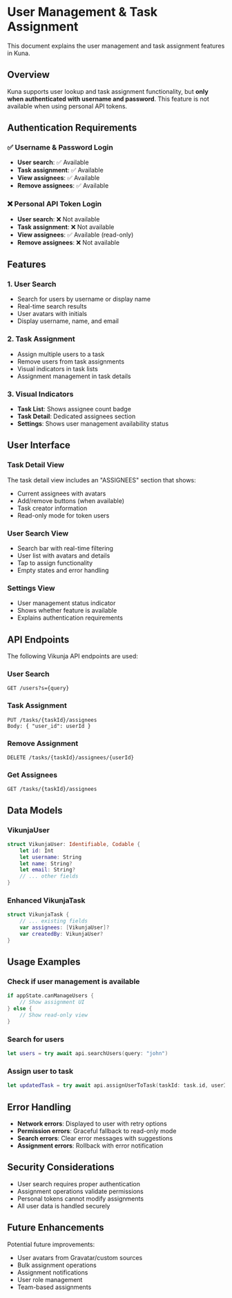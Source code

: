 # User Management & Task Assignment

This document explains the user management and task assignment features in Kuna.

## Overview

Kuna supports user lookup and task assignment functionality, but **only when authenticated with username and password**. This feature is not available when using personal API tokens.

## Authentication Requirements

### ✅ Username & Password Login
- **User search**: ✅ Available
- **Task assignment**: ✅ Available
- **View assignees**: ✅ Available
- **Remove assignees**: ✅ Available

### ❌ Personal API Token Login
- **User search**: ❌ Not available
- **Task assignment**: ❌ Not available
- **View assignees**: ✅ Available (read-only)
- **Remove assignees**: ❌ Not available

## Features

### 1. User Search
- Search for users by username or display name
- Real-time search results
- User avatars with initials
- Display username, name, and email

### 2. Task Assignment
- Assign multiple users to a task
- Remove users from task assignments
- Visual indicators in task lists
- Assignment management in task details

### 3. Visual Indicators
- **Task List**: Shows assignee count badge
- **Task Detail**: Dedicated assignees section
- **Settings**: Shows user management availability status

## User Interface

### Task Detail View
The task detail view includes an "ASSIGNEES" section that shows:
- Current assignees with avatars
- Add/remove buttons (when available)
- Task creator information
- Read-only mode for token users

### User Search View
- Search bar with real-time filtering
- User list with avatars and details
- Tap to assign functionality
- Empty states and error handling

### Settings View
- User management status indicator
- Shows whether feature is available
- Explains authentication requirements

## API Endpoints

The following Vikunja API endpoints are used:

### User Search
```
GET /users?s={query}
```

### Task Assignment
```
PUT /tasks/{taskId}/assignees
Body: { "user_id": userId }
```

### Remove Assignment
```
DELETE /tasks/{taskId}/assignees/{userId}
```

### Get Assignees
```
GET /tasks/{taskId}/assignees
```

## Data Models

### VikunjaUser
```swift
struct VikunjaUser: Identifiable, Codable {
    let id: Int
    let username: String
    let name: String?
    let email: String?
    // ... other fields
}
```

### Enhanced VikunjaTask
```swift
struct VikunjaTask {
    // ... existing fields
    var assignees: [VikunjaUser]?
    var createdBy: VikunjaUser?
}
```

## Usage Examples

### Check if user management is available
```swift
if appState.canManageUsers {
    // Show assignment UI
} else {
    // Show read-only view
}
```

### Search for users
```swift
let users = try await api.searchUsers(query: "john")
```

### Assign user to task
```swift
let updatedTask = try await api.assignUserToTask(taskId: task.id, userId: user.id)
```

## Error Handling

- **Network errors**: Displayed to user with retry options
- **Permission errors**: Graceful fallback to read-only mode
- **Search errors**: Clear error messages with suggestions
- **Assignment errors**: Rollback with error notification

## Security Considerations

- User search requires proper authentication
- Assignment operations validate permissions
- Personal tokens cannot modify assignments
- All user data is handled securely

## Future Enhancements

Potential future improvements:
- User avatars from Gravatar/custom sources
- Bulk assignment operations
- Assignment notifications
- User role management
- Team-based assignments
